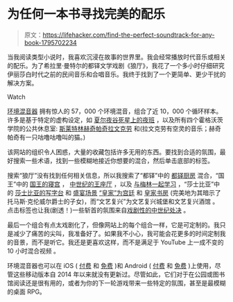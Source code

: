 # 为任何一本书寻找完美的配乐

> 原文：<https://lifehacker.com/find-the-perfect-soundtrack-for-any-book-1795702234>

当我阅读类型小说时，我喜欢沉浸在故事的世界里。我会经常播放时代音乐或相关的配乐。为了希拉里·曼特尔的都铎文学戏剧《狼厅》，我花了一个多小时仔细研究伊丽莎白时代之前的民间音乐和合唱音乐。我终于找到了一个更简单、更少干扰的解决方案。

Watch

[环境混音器](http://www.ambient-mixer.com/) 拥有惊人的 57，000 个环境混音，组合了近 10，000 个循环样本。许多是基于特定的虚构设定，如 [夏尔](http://lotr-sounds.ambient-mixer.com/the-shire)[夜谷](http://science-fiction.ambient-mixer.com/night-vale)[死星上的夜班](http://star-wars.ambient-mixer.com/nightshift-on-death-star) ，以及所有四个霍格沃茨学院的公共休息室: [斯莱特林](http://harry-potter-sounds.ambient-mixer.com/slytherin-common-room)[赫奇帕奇](http://harry-potter-sounds.ambient-mixer.com/hufflepuff-commonroom)[拉文克劳](http://harry-potter-sounds.ambient-mixer.com/ravenclaw-common-room) 和(拉文克劳有空灵的音乐；赫奇帕奇有一只咕噜咕噜叫的猫。)

该网站的组织令人困惑，大量的收藏包括许多无用的东西。要找到合适的氛围，最好搜索一些术语，找到一些模糊地接近你想要的混合，然后单击底部的标签。

搜索“狼厅”没有找到任何相关信息，所以我搜索了“都铎”中的 [都铎厨房](http://relaxing.ambient-mixer.com/tudor-kichen) 混合，“国王”中的 [国王的寝宫](http://other-atmospheres.ambient-mixer.com/the-king-s-chambers) ， [中世纪的王座厅](http://other-atmospheres.ambient-mixer.com/medieval-throne-room) ，以及 [与梅林一起学习](http://movies-other.ambient-mixer.com/studying-with-merlin) ，“莎士比亚”中的 [莎士比亚的写字台](http://city.ambient-mixer.com/shakespeare-s-writing-desk) 和 [盛宴场景](http://fun-other.ambient-mixer.com/feast-scene) [“皇家”为宫廷](http://crowds.ambient-mixer.com/the-court) 和 [皇家书房](http://videogames.ambient-mixer.com/the-royal-study) (完美地为其暗示了托马斯·克伦威尔爵士的子女)，而“文艺复兴”为文艺复兴城堡和文艺复兴酒馆 。 点击标签也让我(剧透！)一些斩首的氛围来自[戏剧性的中世纪处决](http://other-atmospheres.ambient-mixer.com/dramatic-medieval-execution) 。

最后一个组合有点太戏剧化了，但像网站上的每个组合一样，它是可定制的。我只是减少了痛苦的尖叫，我准备好了。如果我不小心，我可能会花更多的时间定制我的音景，而不是听它。我还是更喜欢这样，而不是满足于 YouTube 上一成不变的 10 小时混合视频 。

环境混音器也可以在 iOS ( [付费](https://itunes.apple.com/us/app/ambient-mixer/id731882425?mt=8) 和 [免费](https://itunes.apple.com/us/app/ambient-mixer-free/id731882796?mt=8) )和 Android ( [付费](https://play.google.com/store/apps/details?id=air.com.ambientmixer&hl=en) 和 [免费](https://play.google.com/store/apps/details?id=air.com.ambientmixerfree&hl=en) )上使用，尽管这些移动版本自 2014 年以来就没有更新过。尽管如此，它们对于在公园或图书馆阅读还是很有用的，或者为你的下一轮游戏带来一些特定的氛围，甚至是最模糊的桌面 RPG。